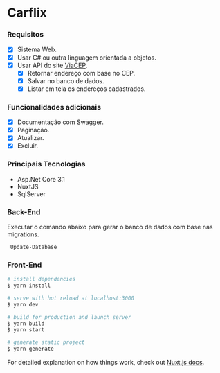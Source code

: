 # Carflix

### Requisitos

- [x] Sistema Web.
- [x] Usar C# ou outra linguagem orientada a objetos.
- [x] Usar API do site [ViaCEP](https://viacep.com.br).
    - [x] Retornar endereço com base no CEP.
    - [x] Salvar no banco de dados.
    - [x] Listar em tela os endereços cadastrados.
	
### Funcionalidades adicionais

- [x] Documentação com Swagger.
- [x] Paginação.
- [x] Atualizar.
- [x] Excluir.

### Principais Tecnologias

- Asp.Net Core 3.1
- NuxtJS
- SqlServer

### Back-End
Executar o comando abaixo para gerar o banco de dados com base nas migrations.
```bash
 Update-Database
```

### Front-End

```bash
# install dependencies
$ yarn install

# serve with hot reload at localhost:3000
$ yarn dev

# build for production and launch server
$ yarn build
$ yarn start

# generate static project
$ yarn generate
```

For detailed explanation on how things work, check out [Nuxt.js docs](https://nuxtjs.org).
